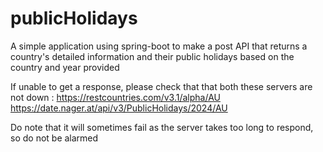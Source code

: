 # publicHolidays
A simple application using spring-boot to make a post API that returns a country's detailed information and their public holidays based on the country and year provided

If unable to get a response, please check that that both these servers are not down :
https://restcountries.com/v3.1/alpha/AU
https://date.nager.at/api/v3/PublicHolidays/2024/AU

Do note that it will sometimes fail as the server takes too long to respond, so do not be alarmed

